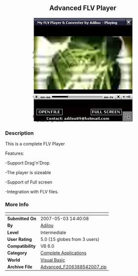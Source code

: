 ﻿<div align="center">

## Advanced FLV Player

<img src="PIC200754754355863.jpg">
</div>

### Description

This is a complete FLV Player

Features:

-Support Drag'n'Drop

-The player is sizeable

-Support of Full screen

-Integration with FLV files.
 
### More Info
 


<span>             |<span>
---                |---
**Submitted On**   |2007-05-03 14:40:08
**By**             |[Adilou](https://github.com/Planet-Source-Code/PSCIndex/blob/master/ByAuthor/adilou.md)
**Level**          |Intermediate
**User Rating**    |5.0 (15 globes from 3 users)
**Compatibility**  |VB 6\.0
**Category**       |[Complete Applications](https://github.com/Planet-Source-Code/PSCIndex/blob/master/ByCategory/complete-applications__1-27.md)
**World**          |[Visual Basic](https://github.com/Planet-Source-Code/PSCIndex/blob/master/ByWorld/visual-basic.md)
**Archive File**   |[Advanced\_F206388542007\.zip](https://github.com/Planet-Source-Code/adilou-advanced-flv-player__1-68517/archive/master.zip)









